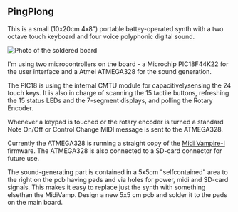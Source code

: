 ## PingPlong

This is a small (10x20cm 4x8") portable battey-operated synth with a two octave touch keyboard and four voice polyphonic digital sound. 

![Photo of the soldered board](https://raw.github.com/SmallRoomLabs/PlingPlong/master/Doc/PCB-r1-small.jpg)

I'm using two microcontrollers on the board - a Microchip PIC18F44K22 for the user interface and a Atmel ATMEGA328 for the sound generation.

The PIC18 is using the internal CMTU module for capacitivelysensing the 24 touch keys. It is also in charge of scanning the 15 tactile buttons, refreshing the 15 status LEDs and the 7-segment displays, and polling the Rotary Encoder.

Whenever a keypad is touched or the rotary encoder is turned a standard Note On/Off or Control Change MIDI message is sent to the ATMEGA328.

Currently the ATMEGA328 is running a straight copy of the [Midi Vampire-I](http://wiki.openmusiclabs.com/wiki/MidiVamp1) firmware. The ATMEGA328 is also connected to a SD-card connector for future use.

The sound-generating part is contained in a 5x5cm "selfcontained" area to the right on the pcb having pads and via holes for power, midi and SD-card signals. This makes it easy to replace just the synth with something elsethan the MidiVamp. Design a new 5x5 cm pcb and solder it to the pads on the main board.
